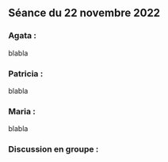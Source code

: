 ## Séance du 22 novembre 2022

### Agata :
blabla

### Patricia :
blabla

### Maria :
blabla

### Discussion en groupe :
